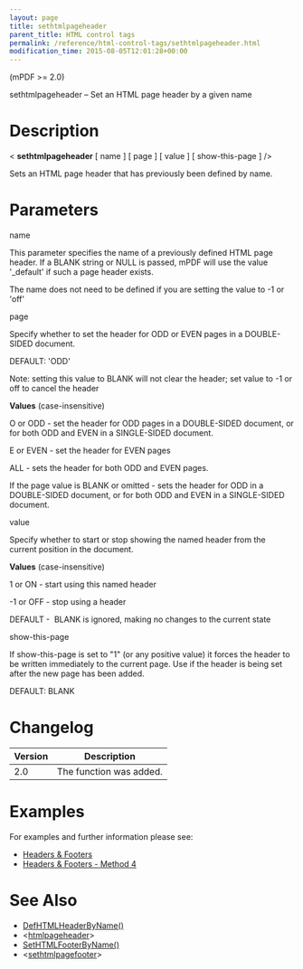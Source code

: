 ```yaml
---
layout: page
title: sethtmlpageheader
parent_title: HTML control tags
permalink: /reference/html-control-tags/sethtmlpageheader.html
modification_time: 2015-08-05T12:01:28+00:00
---
```


<p>(mPDF &gt;= 2.0)</p>
<p>sethtmlpageheader – Set an HTML page header by a given name</p>

# Description

<p class="manual_block">&lt; <b>sethtmlpageheader</b> [ <span class="parameter">name</span> ] [ <span class="parameter">page</span> ] [ <span class="parameter">value</span> ] [ <span class="parameter">show-this-page</span> ] /&gt;</p>
<p>Sets an HTML page header that has previously been defined by name.</p>

# Parameters

<p class="manual_param_dt"><span class="parameter">name</span></p>
<p class="manual_param_dd">This parameter specifies the name of a previously defined HTML page header. If a <span class="smallblock">BLANK</span> string or <span class="smallblock">NULL</span> is passed, mPDF will use the value '_default' if such a page header exists.

The <span class="parameter">name</span> does not need to be defined if you are setting the value to -1 or 'off'</p>
<p class="manual_param_dt"><span class="parameter">page</span></p>
<p class="manual_param_dd">Specify whether to set the header for <span class="smallblock">ODD</span> or <span class="smallblock">EVEN</span> pages in a <span class="smallblock">DOUBLE-SIDED</span> document.

<span class="smallblock">DEFAULT</span>: 'ODD'

Note: setting this value to <span class="smallblock">BLANK</span> will not clear the header; set <span class="parameter">value</span> to -1 or off to cancel the header</p>
<p class="manual_param_dd"><b>Values</b> (case-insensitive)

O or ODD - set the header for <span class="smallblock">ODD</span> pages in a <span class="smallblock">DOUBLE-SIDED</span> document, or for both <span class="smallblock">ODD</span> and <span class="smallblock">EVEN</span> in a <span class="smallblock">SINGLE-SIDED</span> document.

E or EVEN - set the header for <span class="smallblock">EVEN</span> pages

ALL - sets the header for both <span class="smallblock">ODD</span> and <span class="smallblock">EVEN</span> pages.

If the <span class="parameter">page</span> value is <span class="smallblock">BLANK</span> or omitted - sets the header for <span class="smallblock">ODD</span> in a <span class="smallblock">DOUBLE-SIDED</span> document, or for both <span class="smallblock">ODD</span> and <span class="smallblock">EVEN</span> in a <span class="smallblock">SINGLE-SIDED</span> document.</p>
<p class="manual_param_dt"><span class="parameter">value</span></p>
<p class="manual_param_dd">Specify whether to start or stop showing the named header from the current position in the document.

<span class="smallblock">

</span></p>
<p class="manual_param_dd"><b>Values</b> (case-insensitive)

1 or ON - start using this named header

-1 or OFF - stop using a header

<span class="smallblock">DEFAULT</span> -&nbsp; <span class="smallblock">BLANK</span> is ignored, making no changes to the current state</p>
<p class="manual_param_dt"><span class="parameter">show-this-page</span></p>
<p class="manual_param_dd">If <span class="parameter">show-this-page</span> is set to "1" (or any positive value) it forces the header to be written immediately to the current page. Use if the header is being set after the new page has been added.

<span class="smallblock">DEFAULT</span>: <span class="smallblock">BLANK</span></p>

# Changelog

<table class="table"> <thead>
<tr> <th>Version</th><th>Description</th> </tr>
</thead> <tbody>
<tr>
<td>2.0</td>
<td>The function was added.</td>
</tr>
</tbody> </table>

# Examples

<p>For examples and further information please see:</p>
<ul>
<li class="manual_boxlist"><a href="{{ "/headers-footers/headers-footers.html" | prepend: site.baseurl }}">Headers &amp; Footers</a></li>
<li class="manual_boxlist"><a href="{{ "/headers-footers/method-4.html" | prepend: site.baseurl }}">Headers &amp; Footers - Method 4</a></li>
</ul>

# See Also

<ul>
<li class="manual_boxlist"><a href="{{ "/reference/mpdf-functions/defhtmlheaderbyname.html" | prepend: site.baseurl }}">DefHTMLHeaderByName()</a></li>
<li class="manual_boxlist">&lt;<a href="{{ "/reference/html-control-tags/htmlpageheader.html" | prepend: site.baseurl }}">htmlpageheader</a>&gt;</li>
<li class="manual_boxlist"><a href="{{ "/reference/mpdf-functions/sethtmlfooterbyname.html" | prepend: site.baseurl }}">SetHTMLFooterByName()</a></li>
<li class="manual_boxlist">&lt;<a href="{{ "/reference/html-control-tags/sethtmlpageheader.html" | prepend: site.baseurl }}">sethtmlpagefooter</a>&gt;</li>
</ul>

